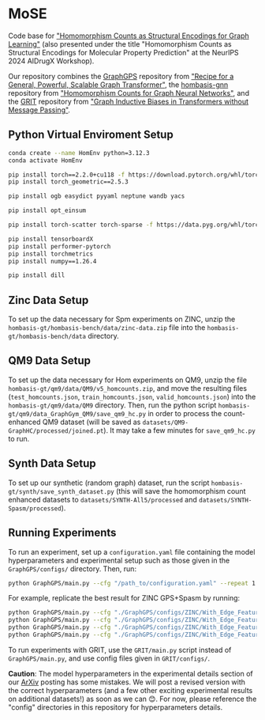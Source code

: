 # MoSE

Code base for ["Homomorphism Counts as Structural Encodings for Graph Learning"](https://arxiv.org/abs/2410.18676) (also presented under the title "Homomorphism Counts as Structural Encodings for Molecular Property Prediction" at the NeurIPS 2024 AIDrugX Workshop).

Our repository combines the [GraphGPS](https://github.com/rampasek/GraphGPS.git) repository from ["Recipe for a General, Powerful, Scalable Graph Transformer"](https://arxiv.org/abs/2205.12454), the [hombasis-gnn](https://github.com/ejin700/hombasis-gnn.git) repository from ["Homomorphism Counts for Graph Neural Networks"](https://arxiv.org/abs/2402.08595), and the [GRIT](https://github.com/LiamMa/GRIT) repository from ["Graph Inductive Biases in Transformers without Message Passing"](https://arxiv.org/abs/2305.17589).

## Python Virtual Enviroment Setup

```bash
conda create --name HomEnv python=3.12.3
conda activate HomEnv

pip install torch==2.2.0+cu118 -f https://download.pytorch.org/whl/torch_stable.html
pip install torch_geometric==2.5.3

pip install ogb easydict pyyaml neptune wandb yacs

pip install opt_einsum

pip install torch-scatter torch-sparse -f https://data.pyg.org/whl/torch-2.2.1+cu118.html

pip install tensorboardX
pip install performer-pytorch
pip install torchmetrics
pip install numpy==1.26.4

pip install dill
```

## Zinc Data Setup
To set up the data necessary for Spm experiments on ZINC, unzip the `hombasis-gt/hombasis-bench/data/zinc-data.zip` file into the `hombasis-gt/hombasis-bench/data` directory. 

## QM9 Data Setup
To set up the data necessary for Hom experiments on QM9, unzip the file `hombasis-gt/qm9/data/QM9/v5_homcounts.zip`, and move the resulting files (`test_homcounts.json`, `train_homcounts.json`, `valid_homcounts.json`) into the `hombasis-gt/qm9/data/QM9` directory. Then, run the python script `hombasis-gt/qm9/data_GraphGym_QM9/save_qm9_hc.py` in order to process the count-enhanced QM9 dataset (will be saved as `datasets/QM9-GraphHC/processed/joined.pt`). It may take a few minutes for `save_qm9_hc.py` to run.

## Synth Data Setup
To set up our synthetic (random graph) dataset, run the script `hombasis-gt/synth/save_synth_dataset.py` (this will save the homomorphism count enhanced datasets to `datasets/SYNTH-All5/processed` and `datasets/SYNTH-Spasm/processed`). 

## Running Experiments
To run an experiment, set up a `configuration.yaml` file containing the model hyperparameters and experimental setup such as those given in the `GraphGPS/configs/` directory. Then, run:

```bash
python GraphGPS/main.py --cfg "/path_to/configuration.yaml" --repeat 1 wandb.use True
```

For example, replicate the best result for ZINC GPS+Spasm by running:

```bash
python GraphGPS/main.py --cfg "./GraphGPS/configs/ZINC/With_Edge_Features/GPSe/+spasm.yaml" --repeat 1 wandb.use True seed 0
python GraphGPS/main.py --cfg "./GraphGPS/configs/ZINC/With_Edge_Features/GPSe/+spasm.yaml" --repeat 1 wandb.use True seed 14
python GraphGPS/main.py --cfg "./GraphGPS/configs/ZINC/With_Edge_Features/GPSe/+spasm.yaml" --repeat 1 wandb.use True seed 48
python GraphGPS/main.py --cfg "./GraphGPS/configs/ZINC/With_Edge_Features/GPSe/+spasm.yaml" --repeat 1 wandb.use True seed 96
```

To run experiments with GRIT, use the `GRIT/main.py` script instead of `GraphGPS/main.py`, and use config files given in `GRIT/configs/`.

**Caution**: The model hyperparameters in the experimental details section of our [ArXiv](https://arxiv.org/abs/2410.18676) posting has some mistakes. We will post a revised version with the correct hyperparameters (and a few other exciting experimental results on additional datasets!) as soon as we can :blush:. For now, please reference the "config" directories in this repository for hyperparameters details.